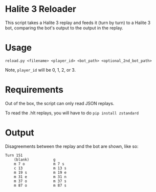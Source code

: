 # Halite 3 Reloader

This script takes a Halite 3 replay and feeds it (turn by turn) to a Halite 3 bot, comparing the bot's output to the output in the replay.

# Usage

`reload.py <filename> <player_id> <bot_path> <optional_2nd_bot_path>`

Note, `player_id` will be 0, 1, 2, or 3.

# Requirements

Out of the box, the script can only read JSON replays.

To read the .hlt replays, you will have to do `pip install zstandard`

# Output

Disagreements between the replay and the bot are shown, like so:

```
Turn 151
    (blank)           g
    m 7 o             m 7 s
    c 13              m 13 s
    m 19 s            m 19 e
    m 31 e            m 31 n
    m 37 o            m 37 s
    m 87 o            m 87 s
```
